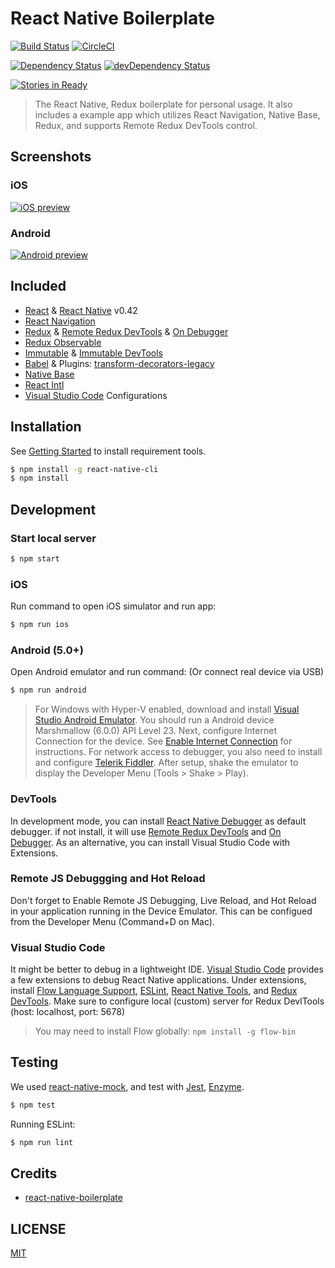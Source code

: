 # React Native Boilerplate 
[![Build Status](https://travis-ci.org/psychobolt/react-native-boilerplate.svg)](https://travis-ci.org/psychobolt/react-native-boilerplate) [![CircleCI](https://circleci.com/gh/psychobolt/react-native-boilerplate.svg?style=svg)](https://circleci.com/gh/psychobolt/react-native-boilerplate)

[![Dependency Status](https://david-dm.org/psychobolt/react-native-boilerplate.svg)](https://david-dm.org/psychobolt/react-native-boilerplate) [![devDependency Status](https://david-dm.org/psychobolt/react-native-boilerplate/dev-status.svg)](https://david-dm.org/psychobolt/react-native-boilerplate?type=dev)

[![Stories in Ready](https://badge.waffle.io/psychobolt/react-native-boilerplate.png?label=ready&title=Ready)](https://waffle.io/psychobolt/react-native-boilerplate)

> The React Native, Redux boilerplate for personal usage. It also includes a example app which utilizes React Navigation, Native Base, Redux, and supports Remote Redux DevTools control.

## Screenshots

### iOS
[![iOS preview](https://cloud.githubusercontent.com/assets/560721/25835113/29f9bc18-3431-11e7-9b02-4be8ae1c317a.png)](https://cloud.githubusercontent.com/assets/560721/25835113/29f9bc18-3431-11e7-9b02-4be8ae1c317a.png)

### Android
[![Android preview](https://cloud.githubusercontent.com/assets/560721/25835556/7dffae0a-3434-11e7-9a47-34793d91f15e.PNG)](https://cloud.githubusercontent.com/assets/560721/25835556/7dffae0a-3434-11e7-9a47-34793d91f15e.PNG)

## Included

* [React](https://github.com/facebook/react) & [React Native](https://github.com/facebook/react-native) v0.42
* [React Navigation](https://github.com/react-community/react-navigation)
* [Redux](https://github.com/reactjs/redux) & [Remote Redux DevTools](https://github.com/zalmoxisus/remote-redux-devtools) & [On Debugger](https://github.com/jhen0409/remote-redux-devtools-on-debugger)
* [Redux Observable](https://redux-observable.js.org/)
* [Immutable](https://github.com/facebook/immutable-js) & [Immutable DevTools](https://github.com/andrewdavey/immutable-devtools)
* [Babel](https://github.com/babel/babel) & Plugins: [transform-decorators-legacy](https://github.com/loganfsmyth/babel-plugin-transform-decorators-legacy)
* [Native Base](https://nativebase.io/)
* [React Intl](https://github.com/yahoo/react-intl)
* [Visual Studio Code](https://code.visualstudio.com/) Configurations

## Installation

See [Getting Started](https://facebook.github.io/react-native/docs/getting-started.html) to install requirement tools.

```bash
$ npm install -g react-native-cli
$ npm install
```

## Development

### Start local server

```bash
$ npm start
```

### iOS

Run command to open iOS simulator and run app:

```bash
$ npm run ios
```

### Android (5.0+)

Open Android emulator and run command: (Or connect real device via USB)

```bash
$ npm run android
```

> For Windows with Hyper-V enabled, download and install [Visual Studio Android Emulator](https://aka.ms/vscomemudownload). You should run a Android device Marshmallow (6.0.0) API Level 23. Next, configure Internet Connection for the device. See [Enable Internet Connection](http://blog.tpcware.com/2017/03/visual-studio-2017-android-emulation/) for instructions. For network access to debugger, you also need to install and configure [Telerik Fiddler](https://blogs.msdn.microsoft.com/visualstudioalm/2015/05/06/using-fiddler-to-monitor-network-traffic-from-the-vs-emulator-for-android/). After setup, shake the emulator to display the Developer Menu (Tools > Shake > Play).

### DevTools

In development mode, you can install [React Native Debugger](https://github.com/jhen0409/react-native-debugger) as default debugger. if not install, it will use [Remote Redux DevTools](https://github.com/zalmoxisus/remote-redux-devtools) and [On Debugger](https://github.com/jhen0409/remote-redux-devtools-on-debugger). As an alternative, you can install Visual Studio Code with Extensions.


### Remote JS Debuggging and Hot Reload

Don't forget to Enable Remote JS Debugging, Live Reload, and Hot Reload in your application running in the Device Emulator. This can be configued from the Developer Menu (Command+D on Mac).

### Visual Studio Code

It might be better to debug in a lightweight IDE. [Visual Studio Code](https://code.visualstudio.com/) provides a few extensions to debug React Native applications. Under extensions, install [Flow Language Support](https://marketplace.visualstudio.com/items?itemName=flowtype.flow-for-vscode), [ESLint](https://marketplace.visualstudio.com/items?itemName=dbaeumer.vscode-eslint), [React Native Tools](https://marketplace.visualstudio.com/items?itemName=vsmobile.vscode-react-native), and [Redux DevTools](https://marketplace.visualstudio.com/items?itemName=jingkaizhao.vscode-redux-devtools). Make sure to configure local (custom) server for Redux DevlTools (host: localhost, port: 5678)

> You may need to install Flow globally: ```npm install -g flow-bin```

## Testing

We used [react-native-mock](https://github.com/lelandrichardson/react-native-mock), and test with [Jest](https://facebook.github.io/jest/), [Enzyme](https://github.com/airbnb/enzyme).

```bash
$ npm test
```

Running ESLint:

```bash
$ npm run lint
```

## Credits

* [react-native-boilerplate](https://github.com/jhen0409/react-native-boilerplate)

## LICENSE

[MIT](LICENSE)

